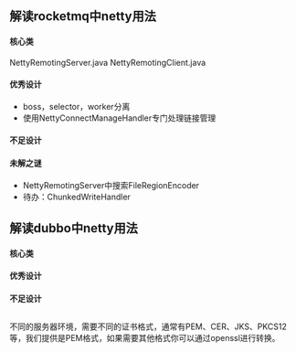 ## 解读rocketmq中netty用法

#### 核心类

NettyRemotingServer.java
NettyRemotingClient.java

#### 优秀设计
* boss，selector，worker分离
* 使用NettyConnectManageHandler专门处理链接管理

#### 不足设计

#### 未解之谜
* NettyRemotingServer中搜索FileRegionEncoder
* 待办：ChunkedWriteHandler

## 解读dubbo中netty用法

#### 核心类

#### 优秀设计

#### 不足设计




##

不同的服务器环境，需要不同的证书格式，通常有PEM、CER、JKS、PKCS12等，我们提供是PEM格式，如果需要其他格式你可以通过openssl进行转换。
